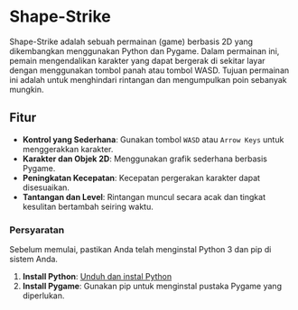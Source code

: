 # Shape-Strike

Shape-Strike adalah sebuah permainan (game) berbasis 2D yang dikembangkan menggunakan Python dan Pygame. Dalam permainan ini, pemain mengendalikan karakter yang dapat bergerak di sekitar layar dengan menggunakan tombol panah atau tombol WASD. Tujuan permainan ini adalah untuk menghindari rintangan dan mengumpulkan poin sebanyak mungkin.

## Fitur

- **Kontrol yang Sederhana**: Gunakan tombol `WASD` atau `Arrow Keys` untuk menggerakkan karakter.
- **Karakter dan Objek 2D**: Menggunakan grafik sederhana berbasis Pygame.
- **Peningkatan Kecepatan**: Kecepatan pergerakan karakter dapat disesuaikan.
- **Tantangan dan Level**: Rintangan muncul secara acak dan tingkat kesulitan bertambah seiring waktu.

### Persyaratan

Sebelum memulai, pastikan Anda telah menginstal Python 3 dan pip di sistem Anda.

1. **Install Python**: [Unduh dan instal Python](https://www.python.org/downloads/)
2. **Install Pygame**: Gunakan pip untuk menginstal pustaka Pygame yang diperlukan.
